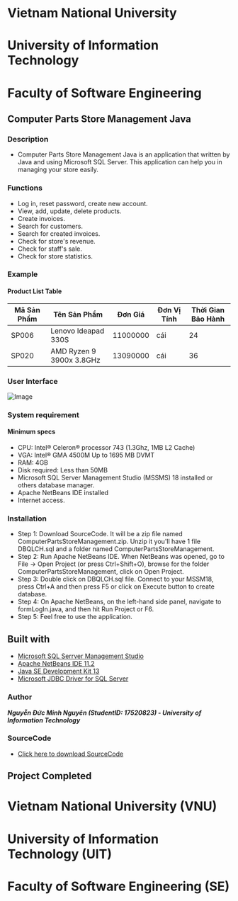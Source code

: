 # Vietnam National University
# University of Information Technology
# Faculty of Software Engineering

## Computer Parts Store Management Java

### Description
- Computer Parts Store Management Java is an application that written by Java and using Microsoft SQL Server. This application can help you in managing your store easily.

### Functions
- Log in, reset password, create new account.
- View, add, update, delete products.
- Create invoices.
- Search for customers.
- Search for created invoices.
- Check for store's revenue.
- Check for staff's sale.
- Check for store statistics.

### Example
#### Product List Table

| Mã Sản Phẩm | Tên Sản Phẩm | Đơn Giá | Đơn Vị Tính | Thời Gian Bảo Hành |
| - | - | - | - | - |
| SP006 | Lenovo Ideapad 330S | 11000000 | cái | 24 |
| SP020 | AMD Ryzen 9 3900x 3.8GHz | 13090000 | cái | 36 |

### User Interface
![Image](https://i.imgur.com/bDLkvYD.png)

### System requirement
#### Minimum specs
- CPU: Intel® Celeron® processor 743 (1.3Ghz, 1MB L2 Cache)
- VGA: Intel® GMA 4500M Up to 1695 MB DVMT
- RAM: 4GB
- Disk required: Less than 50MB
- Microsoft SQL Server Management Studio (MSSMS) 18 installed or others database manager.
- Apache NetBeans IDE installed
- Internet access.

### Installation
- Step 1: Download SourceCode. It will be a zip file named ComputerPartsStoreManagement.zip. Unzip it you'll have 1 file DBQLCH.sql and a folder named ComputerPartsStoreManagement.
- Step 2: Run Apache NetBeans IDE. When NetBeans was opened, go to File -> Open Project (or press Ctrl+Shift+O), browse for the folder ComputerPartsStoreManagement, click on Open Project.
- Step 3: Double click on DBQLCH.sql file. Connect to your MSSM18, press Ctrl+A and then press F5 or click on Execute button to create database.
- Step 4: On Apache NetBeans, on the left-hand side panel, navigate to formLogIn.java, and then hit Run Project or F6.
- Step 5: Feel free to use the application.

## Built with
- [Microsoft SQL Serrver Management Studio](https://www.microsoft.com/en-us/sql-server/sql-server-downloads)
- [Apache NetBeans IDE 11.2](https://netbeans.apache.org/download/nb112/nb112.html)
- [Java SE Development Kit 13](https://www.oracle.com/technetwork/java/javase/downloads/jdk13-downloads-5672538.html)
- [Microsoft JDBC Driver for SQL Server](https://www.microsoft.com/en-us/download/details.aspx?id=58505)

### Author
***Nguyễn Đức Minh Nguyên (StudentID: 17520823) - University of Information Technology***

### SourceCode
- [Click here to download SourceCode](https://drive.google.com/file/d/1XDxdc4P-BBLEiMBixpI4Y5bvEh00w7vd/view?usp=sharing)

## Project Completed

# Vietnam National University (VNU)
# University of Information Technology (UIT)
# Faculty of Software Engineering (SE)
